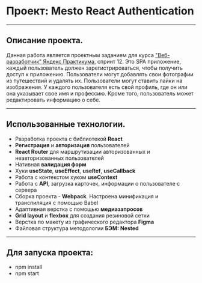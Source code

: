 # Проект: Mesto React Authentication
---
## Описание проекта.
Данная работа является проектным заданием для курса ["Веб-разработчик" Яндекс Практикума](https://practicum.yandex.ru/web/), спринт 12.  Это SPA приложение, каждый пользователь должен зарегистрироваться, чтобы получить доступ к приложению. Пользователи могут добавлять свои фотографии из путешествий и удалять их. Пользователи могут ставить лайки на изображения. У каждого пользователя есть свой профиль, где он или она указывает свое имя и профессию. Кроме того, пользователь может редактировать информацию о себе.

---
## Использованные технологии.
* Разработка проекта с библиотекой __React__ 
* __Регистрация__ и __авторизация__ пользователей
* __React Router__ для маршрутизации авторизованных и неавторизованных пользователей
* Нативная __валидация форм__
* Хуки __useState__, __useEffect__, __useRef__, __useCallback__
* Работа с контекстом хуком __useContext__
* Работа с __API__, загрузка карточек, информации о пользователе с сервера
* Сборка проекта - __Webpack__. Настроена минификация и транспиляция с помощью Babel
* Адаптивная верстка с помощью __медиазапросов__
* __Grid layout__ и  __flexbox__ для создания резиновой сетки
* Верстка по макету из графического редактора __Figma__
* Файловая структура методологии __БЭМ: Nested__

---
## Для запуска проекта: 
* npm install
* npm start
